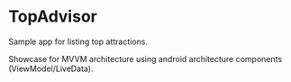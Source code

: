 # TopAdvisor

Sample app for listing top attractions.

Showcase for MVVM architecture using android architecture components (ViewModel/LiveData).
